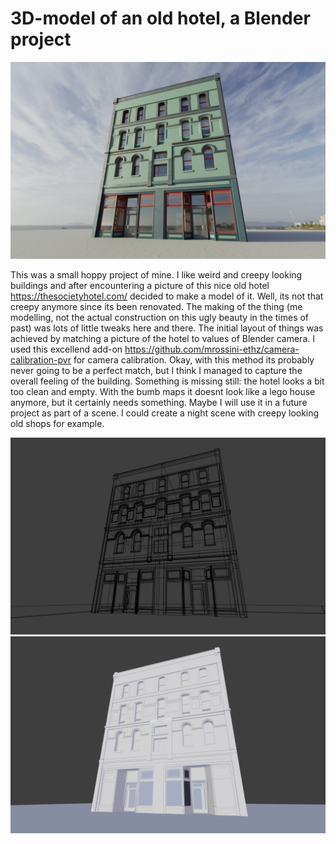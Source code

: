 # 3D-model of an old hotel, a Blender project

![alt text](https://github.com/JarmoKallio/3D-Modelling/blob/master/r5.png "Final render using Blender Cycles")

This was a small hoppy project of mine. I like weird and creepy looking buildings and after encountering a picture of this
nice old hotel https://thesocietyhotel.com/ decided to make a model of it. Well, its not that creepy anymore since its been renovated. The making of the thing (me modelling, not the actual construction on this ugly beauty in the times of past) was lots of little tweaks here and there. The initial layout of things was achieved by matching a picture of the hotel to values of Blender camera. I used this excellend add-on https://github.com/mrossini-ethz/camera-calibration-pvr for camera calibration. Okay, with this method its probably never going to be a perfect match, but I think I managed to capture the overall feeling of the building. Something is missing still: the hotel looks a bit too clean and empty. With the bumb maps it doesnt look like a lego house anymore, but it certainly needs something. Maybe I will use it in a future project as part of a scene. I could create a night scene with creepy looking old shops for example.

![alt text](https://github.com/JarmoKallio/3D-Modelling/blob/master/r4.png "Wireframe look at the model")
![alt text](https://github.com/JarmoKallio/3D-Modelling/blob/master/r3.png "OpenGL render showing the model without any textures")
